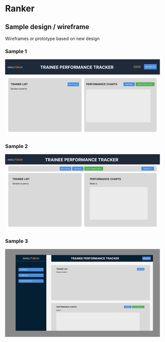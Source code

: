 # Ranker

## Sample design / wireframe
Wireframes or prototype based on new design

### Sample 1
![Sample 1](./assets/Frame%201.png)

### Sample 2
![Sample 2](./assets/Frame%202.jpg)

### Sample 3
![Sample 1](./assets/Frame%203.jpg)
